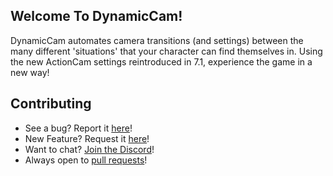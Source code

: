Welcome To DynamicCam!
---

DynamicCam automates camera transitions (and settings) between the many different 'situations' that your character can find themselves in. Using the new ActionCam settings reintroduced in 7.1, experience the game in a new way!

Contributing
---

* See a bug? Report it [here](https://github.com/Mpstark/DynamicCam/issues/new)!
* New Feature? Request it [here](https://github.com/Mpstark/DynamicCam/issues/new)!
* Want to chat? [Join the Discord](https://discordapp.com/invite/0kIVitHDdHYYitiO)!
* Always open to [pull requests](https://github.com/Mpstark/DynamicCam/pulls)!
